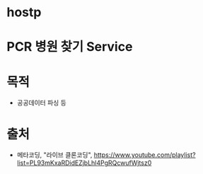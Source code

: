 # hostp
# PCR 병원 찾기 Service

# 목적
  * 공공데이터 파싱 등

# 출처
  * 메타코딩, "라이브 클론코딩", https://www.youtube.com/playlist?list=PL93mKxaRDidEZjbLhl4PgRQcwufWjtsz0
